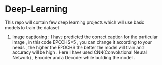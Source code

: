 # Deep-Learning
This repo will contain few deep learning projects which will use basic models to train the dataset 
1) Image captioning : I have predicted the correct caption for the particular image , in this code EPOCHS=5 , you can change it according to your needs , the higher the EPOCHS the better the model will train and accuracy will be high . Here I have used CNN(Convolutional Neural Network) , Encoder and a Decoder while building the model . 
